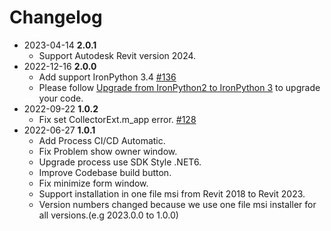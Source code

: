 # Changelog
- 2023-04-14 **2.0.1**
  - Support Autodesk Revit version 2024.
- 2022-12-16 **2.0.0**
  - Add support IronPython 3.4 [#136](https://github.com/architecture-building-systems/revitpythonshell/pull/136)
  - Please follow [Upgrade from IronPython2 to IronPython 3](https://github.com/IronLanguages/ironpython3/blob/master/Documentation/upgrading-from-ipy2.md) to upgrade your code.
- 2022-09-22 **1.0.2**
  - Fix set CollectorExt.m_app error. [#128](https://github.com/architecture-building-systems/revitpythonshell/pull/128)
- 2022-06-27 **1.0.1**
  - Add Process CI/CD Automatic.
  - Fix Problem show owner window.
  - Upgrade process use SDK Style .NET6.
  - Improve Codebase build button.
  - Fix minimize form window.
  - Support installation in one file msi from Revit 2018 to Revit 2023.
  - Version numbers changed because we use one file msi installer for all versions.(e.g 2023.0.0 to 1.0.0)

